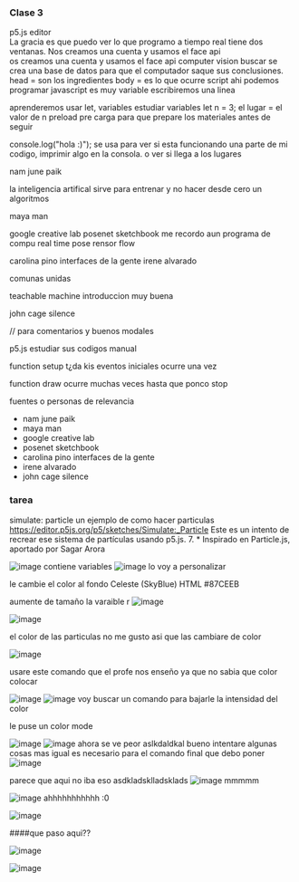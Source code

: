 ### Clase 3
p5.js editor  
La gracia es que puedo ver lo que programo a tiempo real tiene dos ventanas. Nos creamos una cuenta y usamos el face api  
os creamos una cuenta  y usamos el face api 
computer vision buscar
se crea una base de datos para que el computador saque sus conclusiones. 
head = son los ingredientes
body = es lo que ocurre
script ahi podemos programar javascript es muy variable 
escribiremos una linea  

aprenderemos usar let, variables  estudiar variables 
let n = 3;
el lugar = el valor de n
preload pre carga para que prepare los materiales antes de seguir 

console.log("hola :)"); se usa para ver si esta funcionando una parte de mi codigo, imprimir algo en la consola. o ver si llega a los lugares 

nam june paik

la inteligencia  artifical sirve para entrenar y no hacer desde cero un algoritmos 

maya man 

google creative lab
posenet sketchbook
me recordo aun programa de compu 
real time pose rensor flow

carolina pino  interfaces de la gente 
irene alvarado

comunas unidas 

teachable machine  introduccion muy buena 

john cage silence

// para comentarios  y buenos modales

p5.js estudiar sus codigos manual

function setup t¿da kis eventos iniciales ocurre una vez

function draw ocurre muchas veces hasta que ponco stop 

fuentes o personas de relevancia 

- nam june paik
- maya man 
- google creative lab
- posenet sketchbook
- carolina pino  interfaces de la gente 
- irene alvarado
- john cage silence

### tarea

simulate: particle
 un ejemplo de como hacer particulas 
https://editor.p5js.org/p5/sketches/Simulate:_Particle
Este es un intento de recrear ese sistema de partículas usando p5.js. 7. * Inspirado en Particle.js, aportado por Sagar Arora

![image](https://github.com/user-attachments/assets/55e2a325-c9ed-4227-9425-c22b1cc6ff8b)
contiene variables 
![image](https://github.com/user-attachments/assets/f57ca197-3db3-484e-9670-725eb793aace)
lo voy a personalizar 

le cambie el color al fondo Celeste (SkyBlue)
HTML	#87CEEB

aumente de tamaño la varaible r 
![image](https://github.com/user-attachments/assets/ed40e7d6-0fb2-41fb-ba5d-15d97763d958)

![image](https://github.com/user-attachments/assets/f41ee1ab-2439-4362-86fd-ff1f82a45eb0)

el color de las particulas no me gusto asi que las cambiare de color


![image](https://github.com/user-attachments/assets/f733523b-86b6-4ca7-a1a9-d8977cca66bf)

usare este comando que el profe nos enseño ya que no sabia que color colocar 

![image](https://github.com/user-attachments/assets/15a52d4d-6643-4af3-8906-d129342e580a)
![image](https://github.com/user-attachments/assets/3bd7a9fb-0aa4-4cc2-ba31-0b9a19b2ad51)
voy buscar un comando para bajarle la intensidad del color

 le puse un color mode 
 
![image](https://github.com/user-attachments/assets/7189c4b7-0f86-409e-b12c-5283b62c2e0f)
![image](https://github.com/user-attachments/assets/d83cfd85-a86d-49c1-9b5e-8211aec9ee38)
ahora se ve peor aslkdaldkal
bueno intentare algunas cosas mas igual es necesario para el comando final que debo poner
![image](https://github.com/user-attachments/assets/c721aaba-0b8c-46ff-af1e-be5e3c421941)

parece que aqui no iba eso asdkladsklladsklads
![image](https://github.com/user-attachments/assets/fe4008f4-d5b8-4616-924e-78ded2fa7663)
mmmmm

![image](https://github.com/user-attachments/assets/15d10cd5-24fc-48ff-8a9a-ec9b55a3b759)
ahhhhhhhhhhh  :0

![image](https://github.com/user-attachments/assets/a340314f-2a4c-4ddf-8742-bae2e59952d9)

####que paso aqui??

![image](https://github.com/user-attachments/assets/067d7e84-eb77-4e62-b784-c92441f0e1d3)

![image](https://github.com/user-attachments/assets/bea3e17a-b6b9-44a2-a537-32b7b47bfbc5)












